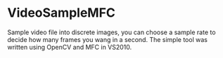 # VideoSampleMFC
Sample video file into discrete images, you can choose a sample rate to decide how many frames you wang in a second. The simple tool was written using OpenCV and MFC in VS2010.
